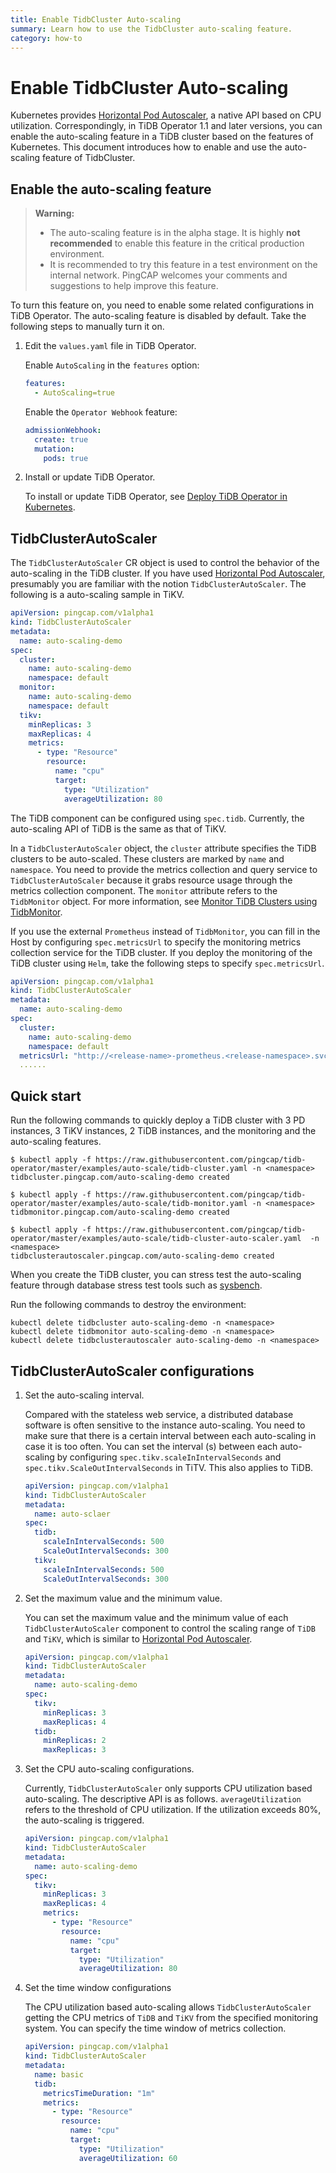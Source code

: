 ```yaml
---
title: Enable TidbCluster Auto-scaling
summary: Learn how to use the TidbCluster auto-scaling feature.
category: how-to
---
```


# Enable TidbCluster Auto-scaling

Kubernetes provides [Horizontal Pod Autoscaler](https://kubernetes.io/docs/tasks/run-application/horizontal-pod-autoscale/), a native API based on CPU utilization. Correspondingly, in TiDB Operator 1.1 and later versions, you can enable the auto-scaling feature in a TiDB cluster based on the features of Kubernetes. This document introduces how to enable and use the auto-scaling feature of TidbCluster.

## Enable the auto-scaling feature

> **Warning:**
>
> * The auto-scaling feature is in the alpha stage. It is highly **not recommended** to enable this feature in the critical production environment.
> * It is recommended to try this feature in a test environment on the internal network. PingCAP welcomes your comments and suggestions to help improve this feature.

To turn this feature on, you need to enable some related configurations in TiDB Operator. The auto-scaling feature is disabled by default. Take the following steps to manually turn it on.

1. Edit the `values.yaml` file in TiDB Operator.

    Enable `AutoScaling` in the `features` option:

    ```yaml
    features:
      - AutoScaling=true
    ```

    Enable the `Operator Webhook` feature:

    ```yaml
    admissionWebhook:
      create: true
      mutation:
        pods: true
    ```

2. Install or update TiDB Operator.

    To install or update TiDB Operator, see [Deploy TiDB Operator in Kubernetes](deploy-tidb-operator.md).

## TidbClusterAutoScaler

The `TidbClusterAutoScaler` CR object is used to control the behavior of the auto-scaling in the TiDB cluster. If you have used [Horizontal Pod Autoscaler](https://kubernetes.io/docs/tasks/run-application/horizontal-pod-autoscale/), presumably you are familiar with the notion `TidbClusterAutoScaler`. The following is a auto-scaling sample in TiKV.

```yaml
apiVersion: pingcap.com/v1alpha1
kind: TidbClusterAutoScaler
metadata:
  name: auto-scaling-demo
spec:
  cluster:
    name: auto-scaling-demo
    namespace: default
  monitor:
    name: auto-scaling-demo
    namespace: default
  tikv:
    minReplicas: 3
    maxReplicas: 4
    metrics:
      - type: "Resource"
        resource:
          name: "cpu"
          target:
            type: "Utilization"
            averageUtilization: 80
```

The TiDB component can be configured using `spec.tidb`. Currently, the auto-scaling API of TiDB is the same as that of TiKV.

In a `TidbClusterAutoScaler` object, the `cluster` attribute specifies the TiDB clusters to be auto-scaled. These clusters are marked by `name` and `namespace`. You need to provide the metrics collection and query service to `TidbClusterAutoScaler` because it grabs resource usage through the metrics collection component. The `monitor` attribute refers to the `TidbMonitor` object. For more information, see [Monitor TiDB Clusters using TidbMonitor](monitor-using-tidbmonitor.md).

If you use the external `Prometheus` instead of `TidbMonitor`, you can fill in the Host by configuring `spec.metricsUrl` to specify the monitoring metrics collection service for the TiDB cluster. If you deploy the monitoring of the TiDB cluster using `Helm`, take the following steps to specify `spec.metricsUrl`.

```yaml
apiVersion: pingcap.com/v1alpha1
kind: TidbClusterAutoScaler
metadata:
  name: auto-scaling-demo
spec:
  cluster:
    name: auto-scaling-demo
    namespace: default
  metricsUrl: "http://<release-name>-prometheus.<release-namespace>.svc:9090"
  ......
```

## Quick start

Run the following commands to quickly deploy a TiDB cluster with 3 PD instances, 3 TiKV instances, 2 TiDB instances, and the monitoring and the auto-scaling features.

```shell
$ kubectl apply -f https://raw.githubusercontent.com/pingcap/tidb-operator/master/examples/auto-scale/tidb-cluster.yaml -n <namespace>
tidbcluster.pingcap.com/auto-scaling-demo created

$ kubectl apply -f https://raw.githubusercontent.com/pingcap/tidb-operator/master/examples/auto-scale/tidb-monitor.yaml -n <namespace>
tidbmonitor.pingcap.com/auto-scaling-demo created

$ kubectl apply -f https://raw.githubusercontent.com/pingcap/tidb-operator/master/examples/auto-scale/tidb-cluster-auto-scaler.yaml  -n <namespace>
tidbclusterautoscaler.pingcap.com/auto-scaling-demo created
```

When you create the TiDB cluster, you can stress test the auto-scaling feature through database stress test tools such as [sysbench](https://www.percona.com/blog/tag/sysbench/).

Run the following commands to destroy the environment:

```shell
kubectl delete tidbcluster auto-scaling-demo -n <namespace>
kubectl delete tidbmonitor auto-scaling-demo -n <namespace>
kubectl delete tidbclusterautoscaler auto-scaling-demo -n <namespace>
```

## TidbClusterAutoScaler configurations

1. Set the auto-scaling interval.

    Compared with the stateless web service, a distributed database software is often sensitive to the instance auto-scaling. You need to make sure that there is a certain interval between each auto-scaling in case it is too often.
    You can set the interval (s) between each auto-scaling by configuring `spec.tikv.scaleInIntervalSeconds` and `spec.tikv.ScaleOutIntervalSeconds` in TiTV. This also applies to TiDB.

    ```yaml
    apiVersion: pingcap.com/v1alpha1
    kind: TidbClusterAutoScaler
    metadata:
      name: auto-sclaer
    spec:
      tidb:
        scaleInIntervalSeconds: 500
        ScaleOutIntervalSeconds: 300
      tikv:
        scaleInIntervalSeconds: 500
        ScaleOutIntervalSeconds: 300
    ```

2. Set the maximum value and the minimum value.

    You can set the maximum value and the minimum value of each `TidbClusterAutoScaler` component to control the scaling range of `TiDB` and `TiKV`, which is similar to [Horizontal Pod Autoscaler](https://kubernetes.io/docs/tasks/run-application/horizontal-pod-autoscale/).

    ```yaml
    apiVersion: pingcap.com/v1alpha1
    kind: TidbClusterAutoScaler
    metadata:
      name: auto-scaling-demo
    spec:
      tikv:
        minReplicas: 3
        maxReplicas: 4
      tidb:
        minReplicas: 2
        maxReplicas: 3
    ```

3. Set the CPU auto-scaling configurations.

    Currently, `TidbClusterAutoScaler` only supports CPU utilization based auto-scaling. The descriptive API is as follows. `averageUtilization` refers to the threshold of CPU utilization. If the utilization exceeds 80%, the auto-scaling is triggered.

    ```yaml
    apiVersion: pingcap.com/v1alpha1
    kind: TidbClusterAutoScaler
    metadata:
      name: auto-scaling-demo
    spec:
      tikv:
        minReplicas: 3
        maxReplicas: 4
        metrics:
          - type: "Resource"
            resource:
              name: "cpu"
              target:
                type: "Utilization"
                averageUtilization: 80
    ```

4. Set the time window configurations

    The CPU utilization based auto-scaling allows `TidbClusterAutoScaler` getting the CPU metrics of `TiDB` and `TiKV` from the specified monitoring system. You can specify the time window of metrics collection.

    ```yaml
    apiVersion: pingcap.com/v1alpha1
    kind: TidbClusterAutoScaler
    metadata:
      name: basic
      tidb:
        metricsTimeDuration: "1m"
        metrics:
          - type: "Resource"
            resource:
              name: "cpu"
              target:
                type: "Utilization"
                averageUtilization: 60
    ```
